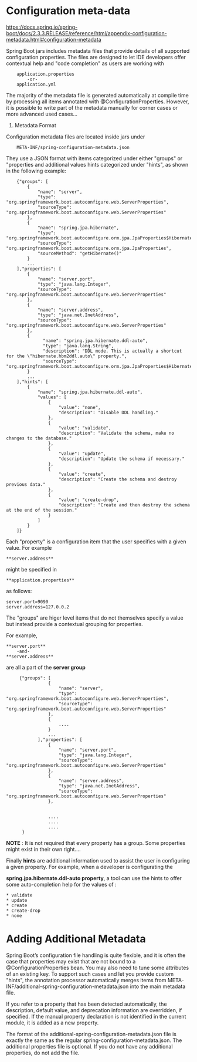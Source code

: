 Configuration meta-data
=========================================================
https://docs.spring.io/spring-boot/docs/2.3.3.RELEASE/reference/html/appendix-configuration-metadata.html#configuration-metadata




Spring Boot jars includes metadata files that provide details of all supported
configuration properties.  The files are designed to let IDE developers offer
contextual help and "code completion" as users are working with

        application.properties
            -or-
        application.yml
        
        
        
The majority of the metadata file is generated automatically at compile time
by processing all items annotated with @ConfigurationProperties.  However,
it is possible to write part of the metadata manually for corner cases or
more advanced used cases...


1. Metadata Format

Configuration metadata files are located inside jars under 

        META-INF/spring-configuration-metadata.json
        
They use a JSON format with items categorized under either
"groups" or "properties and additional values hints categorized under
"hints", as shown in the following example:


        {"groups": [
            {
                "name": "server",
                "type": "org.springframework.boot.autoconfigure.web.ServerProperties",
                "sourceType": "org.springframework.boot.autoconfigure.web.ServerProperties"
            },
            {
                "name": "spring.jpa.hibernate",
                "type": "org.springframework.boot.autoconfigure.orm.jpa.JpaProperties$Hibernate",
                "sourceType": "org.springframework.boot.autoconfigure.orm.jpa.JpaProperties",
                "sourceMethod": "getHibernate()"
            }
            ...
        ],"properties": [
            {
                "name": "server.port",
                "type": "java.lang.Integer",
                "sourceType": "org.springframework.boot.autoconfigure.web.ServerProperties"
            },
            {
                "name": "server.address",
                "type": "java.net.InetAddress",
                "sourceType": "org.springframework.boot.autoconfigure.web.ServerProperties"
            },
            {
                  "name": "spring.jpa.hibernate.ddl-auto",
                  "type": "java.lang.String",
                  "description": "DDL mode. This is actually a shortcut for the \"hibernate.hbm2ddl.auto\" property.",
                  "sourceType": "org.springframework.boot.autoconfigure.orm.jpa.JpaProperties$Hibernate"
            }
            ...
        ],"hints": [
            {
                "name": "spring.jpa.hibernate.ddl-auto",
                "values": [
                    {
                        "value": "none",
                        "description": "Disable DDL handling."
                    },
                    {
                        "value": "validate",
                        "description": "Validate the schema, make no changes to the database."
                    },
                    {
                        "value": "update",
                        "description": "Update the schema if necessary."
                    },
                    {
                        "value": "create",
                        "description": "Create the schema and destroy previous data."
                    },
                    {
                        "value": "create-drop",
                        "description": "Create and then destroy the schema at the end of the session."
                    }
                ]
            }
        ]}
        
  


Each "property" is a configuration item that the user specifies with a given value.
For example 

    **server.address**

might be specified in 

    **application.properties**
    
as follows:

    server.port=9090
    server.address=127.0.0.2

The "groups" are higer level items that do not themselves specify a value but
instead provide a contextual grouping for properties.

For example, 

    **server.port**
        -and-
    **server.address**
    
are all a part of the **server group**
    
         {"groups": [
                    {
                        "name": "server",
                        "type": "org.springframework.boot.autoconfigure.web.ServerProperties",
                        "sourceType": "org.springframework.boot.autoconfigure.web.ServerProperties"
                    },
                    {
                        ....
                    }
                    ...
                ],"properties": [
                    {
                        "name": "server.port",
                        "type": "java.lang.Integer",
                        "sourceType": "org.springframework.boot.autoconfigure.web.ServerProperties"
                    },
                    {
                        "name": "server.address",
                        "type": "java.net.InetAddress",
                        "sourceType": "org.springframework.boot.autoconfigure.web.ServerProperties"
                    },
                    
                    
                    ....
                    ....
                    ....
          }
                 


**NOTE**  :  It is not required that every property has a group.  Some properties
might exist in their own right....


Finally **hints** are additional information used to assist the user in configuring
a given property.  For example, when a developer is configurating the 

**spring.jpa.hibernate.ddl-auto property**, a tool can use the hints to offer some
auto-completion help for the values of :

    * validate
    * update
    * create
    * create-drop
    * none
    
    
 Adding Additional Metadata
 ======================================

Spring Boot’s configuration file handling is quite flexible, and it is often the case that properties may exist that are not bound to a @ConfigurationProperties bean. You may also need to tune some attributes of an existing key. To support such cases and let you provide custom "hints", the annotation processor automatically merges items from META-INF/additional-spring-configuration-metadata.json into the main metadata file.

If you refer to a property that has been detected automatically, the description, default value, and deprecation information are overridden, if specified. If the manual property declaration is not identified in the current module, it is added as a new property.

The format of the additional-spring-configuration-metadata.json file is exactly the same as the regular spring-configuration-metadata.json. The additional properties file is optional. If you do not have any additional properties, do not add the file.


